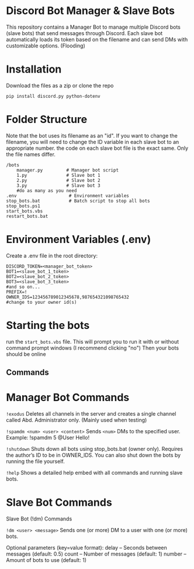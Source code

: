 # Discord Bot Manager & Slave Bots

This repository contains a Manager Bot to manage multiple Discord bots (slave bots) that send messages through Discord. Each slave bot automatically loads its token based on the filename and can send DMs with customizable options. (Flooding)

# Installation
Download the files as a zip or clone the repo 

```
pip install discord.py python-dotenv
```
# Folder Structure
Note that the bot uses its filename as an "id". If you want to change the filename, you will need to change the ID variable in each slave bot to an appropriate number. the code on each slave bot file is the exact same. Only the file names differ.
```
/bots
    manager.py         # Manager bot script
    1.py               # Slave bot 1
    2.py               # Slave bot 2
    3.py               # Slave bot 3
    #do as many as you need
.env                    # Environment variables
stop_bots.bat           # Batch script to stop all bots
stop_bots.ps1
start_bots.vbs
restart_bots.bat
```
# Environment Variables (.env)
Create a .env file in the root directory:
```
DISCORD_TOKEN=<manager_bot_token>
BOT1=<slave_bot_1_token>
BOT2=<slave_bot_2_token>
BOT3=<slave_bot_3_token>
#and so on...
PREFIX=!
OWNER_IDS=123456789012345678,987654321098765432
#change to your owner id(s)
```
# Starting the bots
run the ``` start_bots.vbs ``` file. This will prompt you to run it with or without command prompt windows (I recommend clicking "no")
Then your bots should be online
## Commands
# Manager Bot Commands

``` !exodus ```
Deletes all channels in the server and creates a single channel called Abd. Administrator only. (Mainly used when testing)

``` !spamdm <num> <user> <content> ```
Sends ``` <num> ``` DMs to the specified user. Example: !spamdm 5 @User Hello!

``` !shutdown ```
Shuts down all bots using stop_bots.bat (owner only). Requires the author’s ID to be in OWNER_IDS. You can also shut down the bots by running the file yourself.

``` !help ```
Shows a detailed help embed with all commands and running slave bots.

# Slave Bot Commands
Slave Bot (!dm) Commands

```!dm <user> <message>``` 
Sends one (or more) DM to a user with one (or more) bots.

Optional parameters (key=value format):
delay – Seconds between messages (default: 0.5)
count – Number of messages (default: 1)
number – Amount of bots to use (default: 1)
